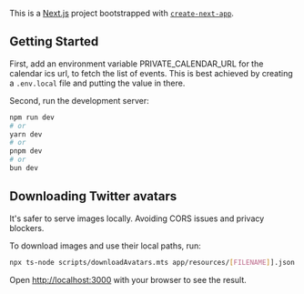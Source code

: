 This is a [Next.js](https://nextjs.org/) project bootstrapped with [`create-next-app`](https://github.com/vercel/next.js/tree/canary/packages/create-next-app).

## Getting Started

First, add an environment variable PRIVATE_CALENDAR_URL for the calendar ics url, to fetch the list of events. This is best achieved by creating a `.env.local` file and putting the value in there.

Second, run the development server:

```bash
npm run dev
# or
yarn dev
# or
pnpm dev
# or
bun dev
```

## Downloading Twitter avatars

It's safer to serve images locally. Avoiding CORS issues and privacy blockers.

To download images and use their local paths, run:

```bash
npx ts-node scripts/downloadAvatars.mts app/resources/[FILENAME]].json
```

Open [http://localhost:3000](http://localhost:3000) with your browser to see the result.
